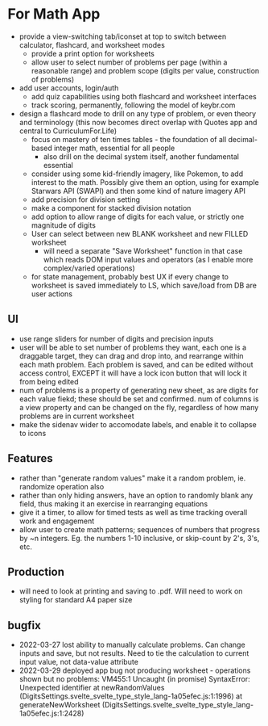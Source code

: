 # For Math App

* provide a view-switching tab/iconset at top to switch between calculator, flashcard, and worksheet modes
  * provide a print option for worksheets
  * allow user to select number of problems per page (within a reasonable range) and problem scope (digits per value, construction of problems)
* add user accounts, login/auth
  * add quiz capabilities using both flashcard and worksheet interfaces
  * track scoring, permanently, following the model of keybr.com
* design a flashcard mode to drill on any type of problem, or even theory and terminology (this now becomes direct overlap with Quotes app and central to CurriculumFor.Life)
  * focus on mastery of ten times tables - the foundation of all decimal-based integer math, essential for all people
    * also drill on the decimal system itself, another fundamental essential
  * consider using some kid-friendly imagery, like Pokemon, to add interest to the math. Possibly give them an option, using for example Starwars API (SWAPI) and then some kind of nature imagery API
  * add precision for division setting 
  * make a component for stacked division notation
  * add option to allow range of digits for each value, or strictly one magnitude of digits
  * User can select between new BLANK worksheet and new FILLED worksheet
    * will need a separate "Save Worksheet" function in that case which reads DOM input values and operators (as I enable more complex/varied operations)
  * for state management, probably best UX if every change to worksheet is saved immediately to LS, which save/load from DB are user actions

## UI
* use range sliders for number of digits and precision inputs
* user will be able to set number of problems they want, each one is a draggable target, they can drag and drop into, and rearrange within each math problem. Each problem is saved, and can be edited without access control, EXCEPT it will have a lock icon button that will lock it from being edited
* num of problems is a property of generating new sheet, as are digits for each value fiekd; these should be set and confirmed. num of columns is a view property and can be changed on the fly, regardless of how many problems are in current worksheet
* make the sidenav wider to accomodate labels, and enable it to collapse to icons

## Features
* rather than "generate random values" make it a random problem, ie. randomize operation also
* rather than only hiding answers, have an option to randomly blank any field, thus making it an exercise in rearranging equations
* give it a timer, to allow for timed tests as well as time tracking overall work and engagement
* allow user to create math patterns; sequences of numbers that progress by ~n integers. Eg. the numbers 1-10 inclusive, or skip-count by 2's, 3's, etc.

## Production
* will need to look at printing and saving to .pdf. Will need to work on styling for standard A4 paper size

## bugfix
* 2022-03-27 lost ability to manually calculate problems. Can change inputs and save, but not results. Need to tie the calculation to current input value, not data-value attribute
* 2022-03-29 deployed app bug not producing worksheet - operations shown but no problems: VM455:1 Uncaught (in promise) SyntaxError: Unexpected identifier
    at newRandomValues (DigitsSettings.svelte_svelte_type_style_lang-1a05efec.js:1:1996)
    at generateNewWorksheet (DigitsSettings.svelte_svelte_type_style_lang-1a05efec.js:1:2428)